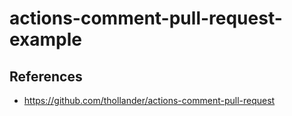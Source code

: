 # actions-comment-pull-request-example

## References
- https://github.com/thollander/actions-comment-pull-request